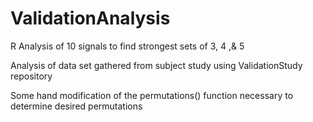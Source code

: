 # ValidationAnalysis
R Analysis of 10 signals to find strongest sets of 3, 4 ,&amp; 5

Analysis of data set gathered from subject study using ValidationStudy repository

Some hand modification of the permutations() function necessary to determine desired permutations
